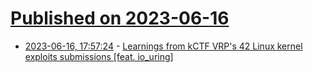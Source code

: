 # [Published on 2023-06-16](index.md)

* [2023-06-16, 17:57:24](https://lobste.rs/s/qd71yj/learnings_from_kctf_vrp_s_42_linux_kernel) - [Learnings from kCTF VRP's 42 Linux kernel exploits submissions [feat. io_uring]](https://security.googleblog.com/2023/06/learnings-from-kctf-vrps-42-linux.html?m=1)
